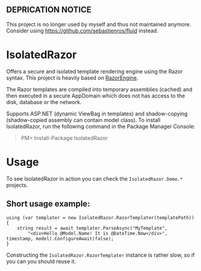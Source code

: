 ## DEPRICATION NOTICE

This project is no longer used by myself and thus not maintained anymore. Consider using https://github.com/sebastienros/fluid instead.

# IsolatedRazor
Offers a secure and isolated template rendering engine using the Razor syntax. This project is heavily based on [RazorEngine](https://github.com/Antaris/RazorEngine).

The Razor templates are compiled into temporary assemblies (cached) and then executed in a secure AppDomain which does not has access to the disk, database or the network.

Supports ASP.NET (dynamic ViewBag in templates) and shadow-copying (shadow-copied assembly can contain model class).
To install IsolatedRazor, run the following command in the Package Manager Console:

> PM> Install-Package IsolatedRazor

# Usage
To see IsolatedRazor in action you can check the `IsolatedRazor.Demo.*` projects.

## Short usage example:

    using (var templater = new IsolatedRazor.RazorTemplater(templatePath))
    {
        string result = await templater.ParseAsync("MyTemplate",
            "<div>Hello @Model.Name! It is @DateTime.Now</div>", timestamp, model).ConfigureAwait(false);
    }

Constructing the `IsolatedRazor.RazorTemplater` instance is rather slow, so if you can you should reuse it.
